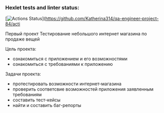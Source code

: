 ### Hexlet tests and linter status:
[![Actions Status](https://github.com/Katherina314/qa-engineer-project-84/actions/workflows/hexlet-check.yml/badge.svg)](https://github.com/Katherina314/qa-engineer-project-84/acti

Первый проект
Тестирование небольшого интернет магазина по продаже вещей

Цель проекта:
- ознакомиться с приложением и его возможностями
- ознакомиться с требованиями к приложению

Задачи проекта:
- протестировать возможности интернет-магазина
- проверить соответсвие возможностей приложения заявленным требованиям
- составить тест-кейсы
- найти и составить баг-репорты


